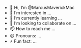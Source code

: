 - 👋 Hi, I’m @MarcusMaverickMac
- 👀 I’m interested in ...
- 🌱 I’m currently learning ...
- 💞️ I’m looking to collaborate on ...
- 📫 How to reach me ...
- 😄 Pronouns: ...
- ⚡ Fun fact: ...

<!---
MarcusMaverickMac/MarcusMaverickMac is a ✨ special ✨ repository because its `README.md` (this file) appears on your GitHub profile.
You can click the Preview link to take a look at your changes.
--->
